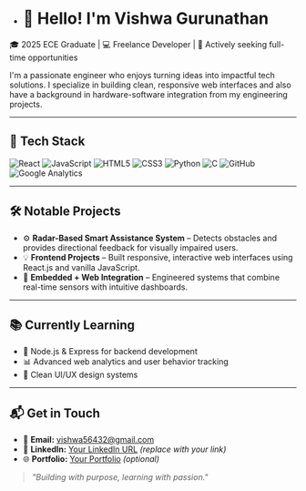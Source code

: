 - # 👋 Hello! I'm Vishwa Gurunathan

🎓 2025 ECE Graduate | 💻 Freelance Developer | 🌱 Actively seeking full-time opportunities

I'm a passionate engineer who enjoys turning ideas into impactful tech solutions. I specialize in building clean, responsive web interfaces and also have a background in hardware-software integration from my engineering projects.

---

## 🚀 Tech Stack

![React](https://img.shields.io/badge/-React.js-61DAFB?style=for-the-badge&logo=react&logoColor=black)
![JavaScript](https://img.shields.io/badge/-JavaScript-F7DF1E?style=for-the-badge&logo=javascript&logoColor=black)
![HTML5](https://img.shields.io/badge/-HTML5-E34F26?style=for-the-badge&logo=html5&logoColor=white)
![CSS3](https://img.shields.io/badge/-CSS3-1572B6?style=for-the-badge&logo=css3)
![Python](https://img.shields.io/badge/-Python-3776AB?style=for-the-badge&logo=python&logoColor=white)
![C](https://img.shields.io/badge/-C-00599C?style=for-the-badge&logo=c&logoColor=white)
![GitHub](https://img.shields.io/badge/-GitHub-181717?style=for-the-badge&logo=github)
![Google Analytics](https://img.shields.io/badge/-Google%20Analytics-E37400?style=for-the-badge&logo=googleanalytics&logoColor=white)

---

## 🛠️ Notable Projects

- ⚙️ **Radar-Based Smart Assistance System** – Detects obstacles and provides directional feedback for visually impaired users.  
- 💡 **Frontend Projects** – Built responsive, interactive web interfaces using React.js and vanilla JavaScript.  
- 🔌 **Embedded + Web Integration** – Engineered systems that combine real-time sensors with intuitive dashboards.

---

## 📚 Currently Learning

- 🔧 Node.js & Express for backend development  
- 📊 Advanced web analytics and user behavior tracking  
- 🧩 Clean UI/UX design systems

---

## 📬 Get in Touch

- 📧 **Email:** vishwa56432@gmail.com  
- 💼 **LinkedIn:** [Your LinkedIn URL](#) *(replace with your link)*  
- 🌐 **Portfolio:** [Your Portfolio](#) *(optional)*

> *"Building with purpose, learning with passion."*

